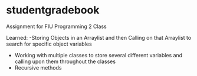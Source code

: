 # studentgradebook
Assignment for FIU Programming 2 Class

Learned:
-Storing Objects in an Arraylist and then Calling on that Arraylist to search for specific object variables
- Working with multiple classes to store several different variables and calling upon them throughout the classes
- Recursive methods
